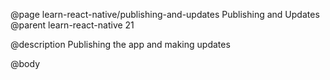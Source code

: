 @page learn-react-native/publishing-and-updates Publishing and Updates
@parent learn-react-native 21

@description Publishing the app and making updates

@body